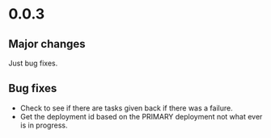 # 0.0.3

## Major changes

Just bug fixes.

## Bug fixes

* Check to see if there are tasks given back if there was a failure.
* Get the deployment id based on the PRIMARY deployment not what ever is in progress.
